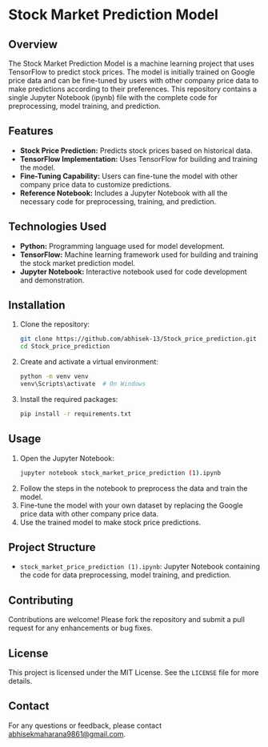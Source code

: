 # Stock Market Prediction Model

## Overview
The Stock Market Prediction Model is a machine learning project that uses TensorFlow to predict stock prices. The model is initially trained on Google price data and can be fine-tuned by users with other company price data to make predictions according to their preferences. This repository contains a single Jupyter Notebook (ipynb) file with the complete code for preprocessing, model training, and prediction.

## Features
- **Stock Price Prediction:** Predicts stock prices based on historical data.
- **TensorFlow Implementation:** Uses TensorFlow for building and training the model.
- **Fine-Tuning Capability:** Users can fine-tune the model with other company price data to customize predictions.
- **Reference Notebook:** Includes a Jupyter Notebook with all the necessary code for preprocessing, training, and prediction.

## Technologies Used
- **Python:** Programming language used for model development.
- **TensorFlow:** Machine learning framework used for building and training the stock market prediction model.
- **Jupyter Notebook:** Interactive notebook used for code development and demonstration.

## Installation
1. Clone the repository:
    ```bash
    git clone https://github.com/abhisek-13/Stock_price_prediction.git
    cd Stock_price_prediction
    ```
2. Create and activate a virtual environment:
    ```bash
    python -m venv venv
    venv\Scripts\activate  # On Windows
    ```
3. Install the required packages:
    ```bash
    pip install -r requirements.txt
    ```

## Usage
1. Open the Jupyter Notebook:
    ```bash
    jupyter notebook stock_market_price_prediction (1).ipynb
    ```
2. Follow the steps in the notebook to preprocess the data and train the model.
3. Fine-tune the model with your own dataset by replacing the Google price data with other company price data.
4. Use the trained model to make stock price predictions.

## Project Structure
- `stock_market_price_prediction (1).ipynb`: Jupyter Notebook containing the code for data preprocessing, model training, and prediction.

## Contributing
Contributions are welcome! Please fork the repository and submit a pull request for any enhancements or bug fixes.

## License
This project is licensed under the MIT License. See the `LICENSE` file for more details.

## Contact
For any questions or feedback, please contact [abhisekmaharana9861@gmail.com](abhisekmaharana9861@gmail.com).
